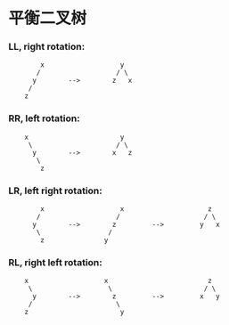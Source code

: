 # 平衡二叉树


### LL, right rotation:
```
		x                   y
	   /                   / \
	  y        -->        z   x
	 /
	z
 ```

### RR, left rotation:
```
	x	                    y
	 \                     / \
	  y        -->        x   z
	   \
	    z
```

### LR, left right rotation:
```
		x                   x                     z
	   /                   /                     / \
	  y        -->        z         -->         y   x
	   \                 /
	    z               y
```

### RL, right left rotation:
```
	x	                x                         z
	 \                   \                       / \
	  y        -->        z         -->         x   y
	 /                     \
    z                       y
```